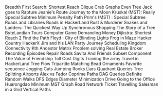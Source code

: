 Breadth First Search: Shortest Reach
Clique
Crab Graphs
Even Tree
Jack goes to Rapture
Jeanie's Route
Journey to the Moon
Kruskal (MST): Really Special Subtree
Minimum Penalty Path
Prim's (MST) : Special Subtree
Roads and Libraries
Roads in HackerLand
Rust & Murderer
Snakes and Ladders: The Quickest Way Up
Synchronous Shopping
The Story of a Tree
ByteLandian Tours
Computer Game
Demanding Money
Dijkstra: Shortest Reach 2
Find the Path
Floyd : City of Blinding Lights
Frog in Maze
Hacker Country
HackerX
Jim and his LAN Party
Journey Scheduling
Kingdom Connectivity
Kth Ancestor
Matrix
Problem solving
Real Estate Broker
Recording Episodes
Repair Roads
Savita And Friends
Subset Component
The Value of Friendship
Toll Cost Digits
Training the army
Travel in HackerLand
Tree Flow
Tripartite Matching
Bead Ornaments
Favorite sequence
Jogging Cats
Jumping Rooks
Liars
Quadrant Queries
Tree Splitting
Airports
Alex vs Fedor
Coprime Paths
DAG Queries
Definite Random Walks
DFS Edges
Diameter Minimization
Drive
Going to the Office
Huarongdao
Minimum MST Graph
Road Network
Ticket
Travelling Salesman in a Grid
Vertical Paths